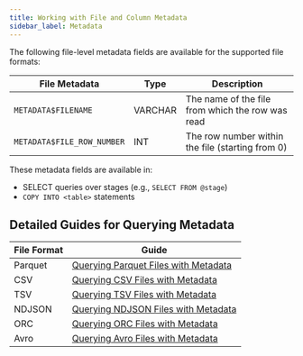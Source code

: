 ```yaml
---
title: Working with File and Column Metadata
sidebar_label: Metadata
---
```


The following file-level metadata fields are available for the supported file formats:

| File Metadata              | Type    | Description                                      |
| -------------------------- | ------- | ------------------------------------------------ |
| `METADATA$FILENAME`        | VARCHAR | The name of the file from which the row was read |
| `METADATA$FILE_ROW_NUMBER` | INT     | The row number within the file (starting from 0) |

These metadata fields are available in:

- SELECT queries over stages (e.g., `SELECT FROM @stage`)
- `COPY INTO <table>` statements

## Detailed Guides for Querying Metadata

| File Format | Guide                                                                                |
| ----------- | ------------------------------------------------------------------------------------ |
| Parquet     | [Querying Parquet Files with Metadata](./00-querying-parquet.md#query-with-metadata) |
| CSV         | [Querying CSV Files with Metadata](./01-querying-csv.md#query-with-metadata)         |
| TSV         | [Querying TSV Files with Metadata](./02-querying-tsv.md#query-with-metadata)         |
| NDJSON      | [Querying NDJSON Files with Metadata](./03-querying-ndjson.md#query-with-metadata)   |
| ORC         | [Querying ORC Files with Metadata](./03-querying-orc.md#query-with-metadata)         |
| Avro        | [Querying Avro Files with Metadata](./04-querying-avro.md#query-with-metadata)       |
